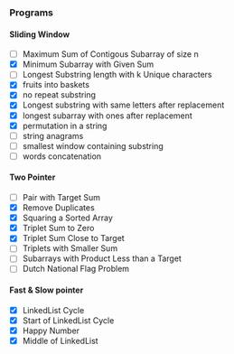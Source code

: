 <h3> Programs </h3>

<h4> Sliding Window </h4>

- [ ] Maximum Sum of Contigous Subarray of size n
- [x] Minimum Subarray with Given Sum
- [ ] Longest Substring length with k Unique characters
- [x] fruits into baskets
- [x] no repeat substring
- [x] Longest substring with same letters after replacement
- [x] longest subarray with ones after replacement
- [x] permutation in a string
- [ ] string anagrams
- [ ] smallest window containing substring
- [ ] words concatenation

<h4> Two Pointer </h4>

- [ ] Pair with Target Sum
- [x] Remove Duplicates
- [x] Squaring a Sorted Array
- [x] Triplet Sum to Zero
- [x] Triplet Sum Close to Target
- [ ] Triplets with Smaller Sum
- [ ] Subarrays with Product Less than a Target
- [ ] Dutch National Flag Problem

<h4> Fast & Slow pointer </h4>

- [x] LinkedList Cycle
- [x] Start of LinkedList Cycle
- [x] Happy Number
- [x] Middle of LinkedList